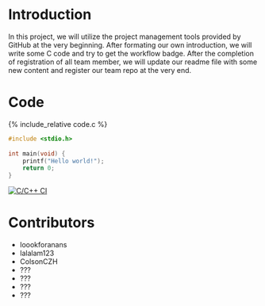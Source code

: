 # Introduction

In this project, we will utilize the project management tools provided by GitHub at the very beginning. After formating our own introduction, we will write some C code and try to get the workflow badge. After the completion of registration of all team member, we will update our readme file with some new content and register our team repo at the very end.

# Code

{% include_relative code.c %}

```c
#include <stdio.h>
 
int main(void) {
	printf("Hello world!");
	return 0;
}
```
[![C/C++ CI](https://github.com/csci3251-2022/project-team-b/actions/workflows/c-cpp.yml/badge.svg)](https://github.com/csci3251-2022/project-team-b/actions/workflows/c-cpp.yml)

# Contributors

- loookforanans
- lalalam123
- ColsonCZH
- ???
- ???
- ???
- ???

 
